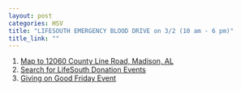 ```yaml
---
layout: post
categories: HSV
title: "LIFESOUTH EMERGENCY BLOOD DRIVE on 3/2 (10 am - 6 pm)"
title_link: ""
---
```


1. [Map to 12060 County Line Road, Madison, AL](https://goo.gl/maps/wbMFxgtQahw9xKqb8)
2. [Search for LifeSouth Donation Events](https://donors.lifesouth.org/donor/schedules/zip)
3. [Giving on Good Friday Event](https://whnt.com/news/huntsville/lifesouth-asking-for-blood-donations-during-time-of-critical-need/)